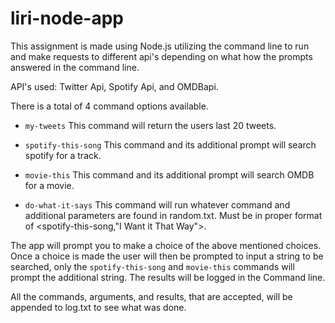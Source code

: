 # liri-node-app

This assignment is made using Node.js utilizing the command line to run and make requests to different api's depending on what how the prompts answered in the command line.

API's used: Twitter Api, Spotify Api, and OMDBapi.

There is a total of 4 command options available.
* `my-tweets` This command will return the users last 20 tweets.

* `spotify-this-song` This command and its additional prompt will search spotify for a track.

* `movie-this` This command and its additional prompt will search OMDB for a movie.

* `do-what-it-says` This command will run whatever command and additional parameters are found in random.txt. Must be in proper format of <spotify-this-song,"I Want it That Way">.

The app will prompt you to make a choice of the above mentioned choices. Once a choice is made the user will then be prompted to input a string to be searched, only the `spotify-this-song` and `movie-this` commands will prompt the additional string. The results will be logged in the Command line.

All the commands, arguments, and results, that are accepted, will be appended to log.txt to see what was done.



